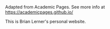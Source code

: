 Adapted from Academic Pages. See more info at https://academicpages.github.io/

This is Brian Lerner's personal website.